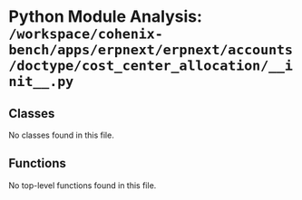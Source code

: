 # Python Module Analysis: `/workspace/cohenix-bench/apps/erpnext/erpnext/accounts/doctype/cost_center_allocation/__init__.py`

## Classes

No classes found in this file.


## Functions

No top-level functions found in this file.
